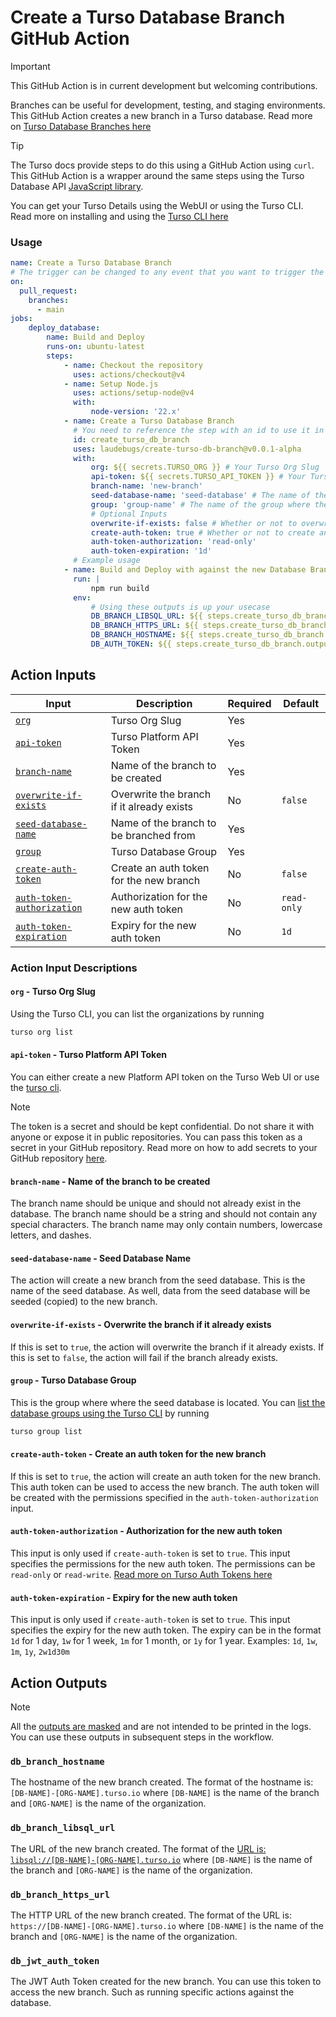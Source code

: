 # Create a Turso Database Branch GitHub Action

> [!IMPORTANT]
> This GitHub Action is in current development but welcoming contributions.

Branches can be useful for development, testing, and staging environments. This GitHub Action creates a new branch in a Turso database.
Read more on [Turso Database Branches here](https://docs.turso.tech/features/branching#branching)

> [!TIP]
> The Turso docs provide steps to do this using a GitHub Action using `curl`. This GitHub Action is a wrapper around the same steps using the Turso Database API [JavaScript library](https://www.npmjs.com/package/@tursodatabase/api).

You can get your Turso Details using the WebUI or using the Turso CLI.
Read more on installing and using the [Turso CLI here](https://docs.turso.tech/cli/introduction)

### Usage

```yaml # .github/workflows/create-branch.yml
name: Create a Turso Database Branch
# The trigger can be changed to any event that you want to trigger the action.
on:
  pull_request:
    branches:
      - main
jobs:
    deploy_database:
        name: Build and Deploy
        runs-on: ubuntu-latest
        steps:
            - name: Checkout the repository
              uses: actions/checkout@v4
            - name: Setup Node.js
              uses: actions/setup-node@v4
              with:
                  node-version: '22.x'
            - name: Create a Turso Database Branch
              # You need to reference the step with an id to use it in later steps
              id: create_turso_db_branch
              uses: laudebugs/create-turso-db-branch@v0.0.1-alpha
              with:
                  org: ${{ secrets.TURSO_ORG }} # Your Turso Org Slug
                  api-token: ${{ secrets.TURSO_API_TOKEN }} # Your Turso Platform API Token
                  branch-name: 'new-branch'
                  seed-database-name: 'seed-database' # The name of the seed database
                  group: 'group-name' # The name of the group where the seed database is created in Turso
                  # Optional Inputs
                  overwrite-if-exists: false # Whether or not to overwrite the branch if it already exists
                  create-auth-token: true # Whether or not to create an auth token for the new branch
                  auth-token-authorization: 'read-only' 
                  auth-token-expiration: '1d'
              # Example usage
            - name: Build and Deploy with against the new Database Branch
              run: |
                  npm run build
              env: 
                  # Using these outputs is up your usecase  
                  DB_BRANCH_LIBSQL_URL: ${{ steps.create_turso_db_branch.outputs.db_branch_libsql_url }}
                  DB_BRANCH_HTTPS_URL: ${{ steps.create_turso_db_branch.outputs.db_branch_https_url }}
                  DB_BRANCH_HOSTNAME: ${{ steps.create_turso_db_branch.outputs.db_branch_hostname }}
                  DB_AUTH_TOKEN: ${{ steps.create_turso_db_branch.outputs.db_jwt_auth_token }}
```

## Action Inputs

| Input                                                                                          | Description                               | Required | Default     |
| ---------------------------------------------------------------------------------------------- | ----------------------------------------- | -------- | ----------- |
| [`org`](#api-token---turso-platform-api-token)                                                 | Turso Org Slug                            | Yes      |             |
| [`api-token`](#api-token---turso-platform-api-token)                                           | Turso Platform API Token                  | Yes      |             |
| [`branch-name`](#branch-name---name-of-the-branch-to-be-created)                               | Name of the branch to be created          | Yes      |             |
| [`overwrite-if-exists`](#overwrite-if-exists---overwrite-the-branch-if-it-already-exists)      | Overwrite the branch if it already exists | No       | `false`     |
| [`seed-database-name`](#seed-database-name---seed-database-name)                               | Name of the branch to be branched from    | Yes      |             |
| [`group`](#group---turso-database-group)                                                       | Turso Database Group                      | Yes      |             |
| [`create-auth-token`](#create-auth-token---create-an-auth-token-for-the-new-branch)            | Create an auth token for the new branch   | No       | `false`     |
| [`auth-token-authorization`](#auth-token-authorization---authorization-for-the-new-auth-token) | Authorization for the new auth token      | No       | `read-only` |
| [`auth-token-expiration`](#auth-token-expiration---expiry-for-the-new-auth-token)              | Expiry for the new auth token             | No       | `1d`        |

### Action Input Descriptions

#### `org` - Turso Org Slug

Using the Turso CLI, you can list the organizations by running

```bash
turso org list
```

#### `api-token` - Turso Platform API Token

You can either create a new Platform API token on the Turso Web UI or use the [turso cli](https://docs.turso.tech/cli/auth/api-tokens/mint).

> [!NOTE] 
>   The token is a secret and should be kept confidential. Do not share it with anyone or expose it in public repositories.
> You can pass this token as a secret in your GitHub repository. Read more on how to add secrets to your GitHub repository [here](https://docs.github.com/en/actions/reference/encrypted-secrets).

#### `branch-name` - Name of the branch to be created

The branch name should be unique and should not already exist in the database. The branch name should be a string and should not contain any special characters.
The branch name may only contain numbers, lowercase letters, and dashes.

#### `seed-database-name` - Seed Database Name

The action will create a new branch from the seed database. This is the name of the seed database. As well, data from the seed database will be seeded (copied) to the new branch.

#### `overwrite-if-exists` - Overwrite the branch if it already exists

If this is set to `true`, the action will overwrite the branch if it already exists. If this is set to `false`, the action will fail if the branch already exists.

#### `group` - Turso Database Group

This is the group where where the seed database is located.
You can [list the database groups using the Turso CLI](https://docs.turso.tech/cli/group/list#group-list) by running

```bash
turso group list
```

#### `create-auth-token` - Create an auth token for the new branch

If this is set to `true`, the action will create an auth token for the new branch. This auth token can be used to access the new branch. The auth token will be created with the permissions specified in the `auth-token-authorization` input.

#### `auth-token-authorization` - Authorization for the new auth token

This input is only used if `create-auth-token` is set to `true`. This input specifies the permissions for the new auth token. The permissions can be `read-only` or `read-write`. [Read more on Turso Auth Tokens here](https://docs.turso.tech/sdk/authentication#auth-tokens)

#### `auth-token-expiration` - Expiry for the new auth token

This input is only used if `create-auth-token` is set to `true`. This input specifies the expiry for the new auth token. The expiry can be in the format `1d` for 1 day, `1w` for 1 week, `1m` for 1 month, or `1y` for 1 year.
Examples: `1d`, `1w`, `1m`, `1y`, `2w1d30m`


## Action Outputs
> [!NOTE]  
> All the [outputs are masked](https://github.com/actions/toolkit/tree/main/packages/core#setting-a-secret) and are not intended to be printed in the logs. You can use these outputs in subsequent steps in the workflow.

### `db_branch_hostname` 
The hostname of the new branch created.
The format of the hostname is: `[DB-NAME]-[ORG-NAME].turso.io` where `[DB-NAME]` is the name of the branch and `[ORG-NAME]` is the name of the organization.

### `db_branch_libsql_url`
The URL of the new branch created.
The format of the [URL is: `libsql://[DB-NAME]-[ORG-NAME].turso.io`](https://docs.turso.tech/sdk/authentication#database-url) where `[DB-NAME]` is the name of the branch and `[ORG-NAME]` is the name of the organization.

### `db_branch_https_url`
The HTTP URL of the new branch created.
The format of the URL is: `https://[DB-NAME]-[ORG-NAME].turso.io` where `[DB-NAME]` is the name of the branch and `[ORG-NAME]` is the name of the organization.

### `db_jwt_auth_token`
The JWT Auth Token created for the new branch.
You can use this token to access the new branch. Such as running specific actions against the database.
